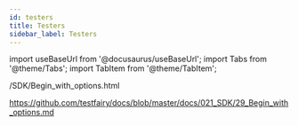 ```yaml
---
id: testers
title: Testers
sidebar_label: Testers
---
```


import useBaseUrl from '@docusaurus/useBaseUrl';
import Tabs from '@theme/Tabs';
import TabItem from '@theme/TabItem';

/SDK/Begin_with_options.html

https://github.com/testfairy/docs/blob/master/docs/021_SDK/29_Begin_with_options.md
